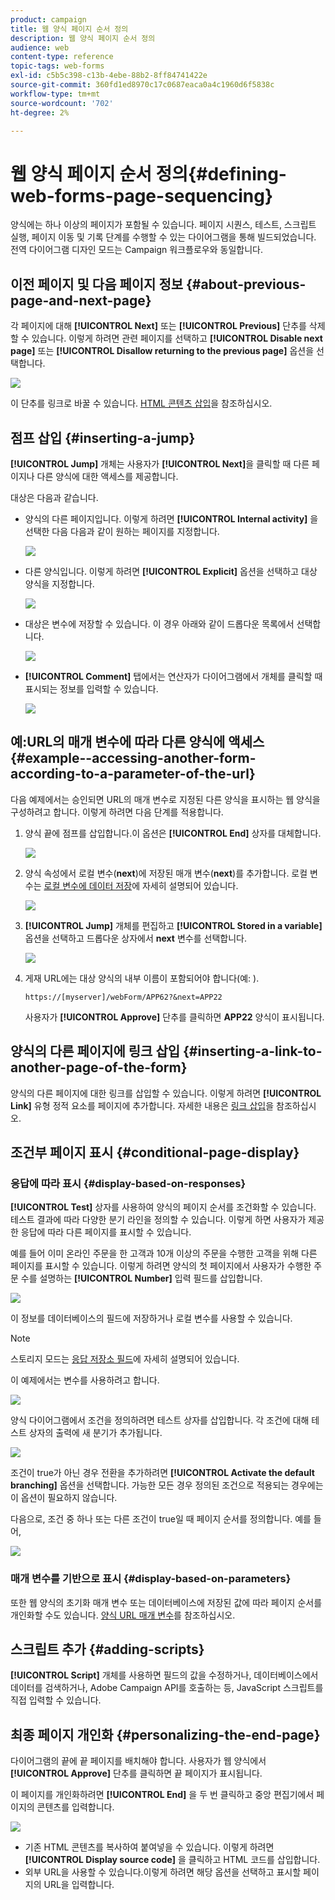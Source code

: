 ```yaml
---
product: campaign
title: 웹 양식 페이지 순서 정의
description: 웹 양식 페이지 순서 정의
audience: web
content-type: reference
topic-tags: web-forms
exl-id: c5b5c398-c13b-4ebe-88b2-8ff84741422e
source-git-commit: 360fd1ed8970c17c0687eaca0a4c1960d6f5838c
workflow-type: tm+mt
source-wordcount: '702'
ht-degree: 2%

---
```


# 웹 양식 페이지 순서 정의{#defining-web-forms-page-sequencing}

양식에는 하나 이상의 페이지가 포함될 수 있습니다. 페이지 시퀀스, 테스트, 스크립트 실행, 페이지 이동 및 기록 단계를 수행할 수 있는 다이어그램을 통해 빌드되었습니다. 전역 다이어그램 디자인 모드는 Campaign 워크플로우와 동일합니다.

## 이전 페이지 및 다음 페이지 정보 {#about-previous-page-and-next-page}

각 페이지에 대해 **[!UICONTROL Next]** 또는 **[!UICONTROL Previous]** 단추를 삭제할 수 있습니다. 이렇게 하려면 관련 페이지를 선택하고 **[!UICONTROL Disable next page]** 또는 **[!UICONTROL Disallow returning to the previous page]** 옵션을 선택합니다.

![](assets/s_ncs_admin_survey_no_next_page.png)

이 단추를 링크로 바꿀 수 있습니다. [HTML 콘텐츠 삽입](static-elements-in-a-web-form.md#inserting-html-content)을 참조하십시오.

## 점프 삽입 {#inserting-a-jump}

**[!UICONTROL Jump]** 개체는 사용자가 **[!UICONTROL Next]**&#x200B;을 클릭할 때 다른 페이지나 다른 양식에 대한 액세스를 제공합니다.

대상은 다음과 같습니다.

* 양식의 다른 페이지입니다. 이렇게 하려면 **[!UICONTROL Internal activity]** 을 선택한 다음 다음과 같이 원하는 페이지를 지정합니다.

   ![](assets/s_ncs_admin_jump_param1.png)

* 다른 양식입니다. 이렇게 하려면 **[!UICONTROL Explicit]** 옵션을 선택하고 대상 양식을 지정합니다.

   ![](assets/s_ncs_admin_jump_param2.png)

* 대상은 변수에 저장할 수 있습니다. 이 경우 아래와 같이 드롭다운 목록에서 선택합니다.

   ![](assets/s_ncs_admin_jump_param3.png)

* **[!UICONTROL Comment]** 탭에서는 연산자가 다이어그램에서 개체를 클릭할 때 표시되는 정보를 입력할 수 있습니다.

   ![](assets/s_ncs_admin_survey_jump_comment.png)

## 예:URL의 매개 변수에 따라 다른 양식에 액세스 {#example--accessing-another-form-according-to-a-parameter-of-the-url}

다음 예제에서는 승인되면 URL의 매개 변수로 지정된 다른 양식을 표시하는 웹 양식을 구성하려고 합니다. 이렇게 하려면 다음 단계를 적용합니다.

1. 양식 끝에 점프를 삽입합니다.이 옵션은 **[!UICONTROL End]** 상자를 대체합니다.

   ![](assets/s_ncs_admin_survey_jump_sample1.png)

1. 양식 속성에서 로컬 변수(**next**)에 저장된 매개 변수(**next**)를 추가합니다. 로컬 변수는 [로컬 변수에 데이터 저장](web-forms-answers.md#storing-data-in-a-local-variable)에 자세히 설명되어 있습니다.

   ![](assets/s_ncs_admin_survey_jump_sample2.png)

1. **[!UICONTROL Jump]** 개체를 편집하고 **[!UICONTROL Stored in a variable]** 옵션을 선택하고 드롭다운 상자에서 **next** 변수를 선택합니다.

   ![](assets/s_ncs_admin_survey_jump_sample3.png)

1. 게재 URL에는 대상 양식의 내부 이름이 포함되어야 합니다(예: ).

   ```
   https://[myserver]/webForm/APP62?&next=APP22
   ```

   사용자가 **[!UICONTROL Approve]** 단추를 클릭하면 **APP22** 양식이 표시됩니다.

## 양식의 다른 페이지에 링크 삽입 {#inserting-a-link-to-another-page-of-the-form}

양식의 다른 페이지에 대한 링크를 삽입할 수 있습니다. 이렇게 하려면 **[!UICONTROL Link]** 유형 정적 요소를 페이지에 추가합니다. 자세한 내용은 [링크 삽입](static-elements-in-a-web-form.md#inserting-a-link)을 참조하십시오.

## 조건부 페이지 표시 {#conditional-page-display}

### 응답에 따라 표시 {#display-based-on-responses}

**[!UICONTROL Test]** 상자를 사용하여 양식의 페이지 순서를 조건화할 수 있습니다. 테스트 결과에 따라 다양한 분기 라인을 정의할 수 있습니다. 이렇게 하면 사용자가 제공한 응답에 따라 다른 페이지를 표시할 수 있습니다.

예를 들어 이미 온라인 주문을 한 고객과 10개 이상의 주문을 수행한 고객을 위해 다른 페이지를 표시할 수 있습니다. 이렇게 하려면 양식의 첫 페이지에서 사용자가 수행한 주문 수를 설명하는 **[!UICONTROL Number]** 입력 필드를 삽입합니다.

![](assets/s_ncs_admin_survey_test_ex0.png)

이 정보를 데이터베이스의 필드에 저장하거나 로컬 변수를 사용할 수 있습니다.

>[!NOTE]
>
>스토리지 모드는 [응답 저장소 필드](web-forms-answers.md#response-storage-fields)에 자세히 설명되어 있습니다.

이 예제에서는 변수를 사용하려고 합니다.

![](assets/s_ncs_admin_survey_test_ex1.png)

양식 다이어그램에서 조건을 정의하려면 테스트 상자를 삽입합니다. 각 조건에 대해 테스트 상자의 출력에 새 분기가 추가됩니다.

![](assets/s_ncs_admin_survey_test_ex2.png)

조건이 true가 아닌 경우 전환을 추가하려면 **[!UICONTROL Activate the default branching]** 옵션을 선택합니다. 가능한 모든 경우 정의된 조건으로 적용되는 경우에는 이 옵션이 필요하지 않습니다.

다음으로, 조건 중 하나 또는 다른 조건이 true일 때 페이지 순서를 정의합니다. 예를 들어,

![](assets/s_ncs_admin_survey_test_ex3.png)

### 매개 변수를 기반으로 표시 {#display-based-on-parameters}

또한 웹 양식의 초기화 매개 변수 또는 데이터베이스에 저장된 값에 따라 페이지 순서를 개인화할 수도 있습니다. [양식 URL 매개 변수](defining-web-forms-properties.md#form-url-parameters)를 참조하십시오.

## 스크립트 추가 {#adding-scripts}

**[!UICONTROL Script]** 개체를 사용하면 필드의 값을 수정하거나, 데이터베이스에서 데이터를 검색하거나, Adobe Campaign API를 호출하는 등, JavaScript 스크립트를 직접 입력할 수 있습니다.

## 최종 페이지 개인화 {#personalizing-the-end-page}

다이어그램의 끝에 끝 페이지를 배치해야 합니다. 사용자가 웹 양식에서 **[!UICONTROL Approve]** 단추를 클릭하면 끝 페이지가 표시됩니다.

이 페이지를 개인화하려면 **[!UICONTROL End]** 을 두 번 클릭하고 중앙 편집기에서 페이지의 콘텐츠를 입력합니다.

![](assets/s_ncs_admin_survey_end_page_edit.png)

* 기존 HTML 콘텐츠를 복사하여 붙여넣을 수 있습니다. 이렇게 하려면 **[!UICONTROL Display source code]** 을 클릭하고 HTML 코드를 삽입합니다.
* 외부 URL을 사용할 수 있습니다.이렇게 하려면 해당 옵션을 선택하고 표시할 페이지의 URL을 입력합니다.
